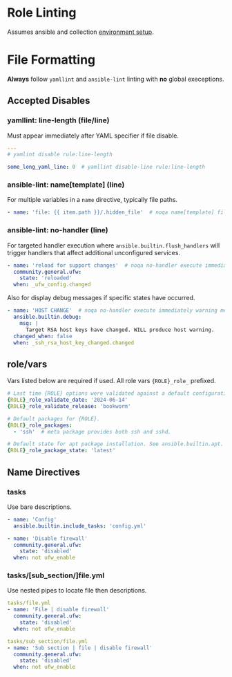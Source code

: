 # Role Linting
Assumes ansible and collection [environment setup](../collection/setup.md).

# File Formatting
**Always** follow `yamllint` and `ansible-lint` linting with **no** global
execeptions.

## Accepted Disables

### yamllint: line-length (file/line)
Must appear immediately after YAML specifier if file disable.
``` yaml
---
# yamlint disable rule:line-length

some_long_yaml_line: 0  # yamllint disable-line rule:line-length
```

### ansible-lint: name[template] (line)
For multiple variables in a `name` directive, typically file paths.
``` yaml
- name: 'file: {{ item.path }}/.hidden_file'  # noqa name[template] file path
```

### ansible-lint: no-handler (line)
For targeted handler execution where `ansible.builtin.flush_handlers` will
trigger handlers that affect additional unconfigured services.
``` yaml
- name: 'reload for support changes'  # noqa no-handler execute immediately
  community.general.ufw:
    state: 'reloaded'
  when: _ufw_config.changed
```

Also for display debug messages if specific states have occurred.
``` yaml
- name: 'HOST CHANGE'  # noqa no-handler execute immediately warning message
  ansible.builtin.debug:
    msg: |
      Target RSA host keys have changed. WILL produce host warning.
  changed_when: false
  when: _ssh_rsa_host_key_changed.changed
```

## role/vars
Vars listed below are required if used. All role vars `{ROLE}_role_` prefixed.
``` yaml
# Last time {ROLE} options were validated against a default configuration.
{ROLE}_role_validate_date: '2024-06-14'
{ROLE}_role_validate_release: 'bookworm'

# Default packages for {ROLE}.
{ROLE}_role_packages:
  - 'ssh'  # meta package provides both ssh and sshd.

# Default state for apt package installation. See ansible.builtin.apt.
{ROLE}_role_package_state: 'latest'
```

## Name Directives

### tasks
Use bare descriptions.
``` yaml
- name: 'Config'
  ansible.builtin.include_tasks: 'config.yml'

- name: 'Disable firewall'
  community.general.ufw:
    state: 'disabled'
  when: not ufw_enable
```

### tasks/[sub_section/]file.yml
Use nested pipes to locate file then descriptions.
``` yaml
tasks/file.yml
- name: 'File | disable firewall'
  community.general.ufw:
    state: 'disabled'
  when: not ufw_enable

tasks/sub_section/file.yml
- name: 'Sub section | file | disable firewall'
  community.general.ufw:
    state: 'disabled'
  when: not ufw_enable
```
